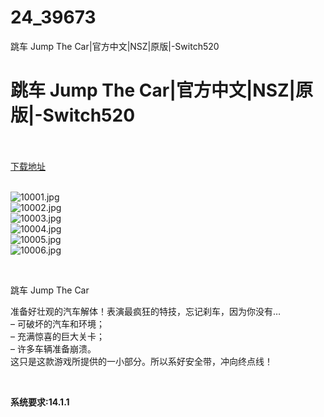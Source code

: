 # 24_39673
跳车 Jump The Car|官方中文|NSZ|原版|-Switch520
# 跳车 Jump The Car|官方中文|NSZ|原版|-Switch520
 <br/></br>
[下载地址](https://www.switch520.cc/article/39673 "下载地址")
<br/></br>

<p><img title="10001.jpg" src="https://www.switch520.cc/muke_img/2022_08_07_267b36e1b21ab.jpg" alt="10001.jpg"><br>
<img title="10002.jpg" src="https://www.switch520.cc/muke_img/2022_08_07_22207b6e88d0d.jpg" alt="10002.jpg"><br>
<img title="10003.jpg" src="https://www.switch520.cc/muke_img/2022_08_07_9318671502bfd.jpg" alt="10003.jpg"><br>
<img title="10004.jpg" src="https://www.switch520.cc/muke_img/2022_08_07_fefb0ce9b89cc.jpg" alt="10004.jpg"><br>
<img title="10005.jpg" src="https://www.switch520.cc/muke_img/2022_08_07_94417ce2090ba.jpg" alt="10005.jpg"><br>
<img title="10006.jpg" src="https://www.switch520.cc/muke_img/2022_08_07_f6d5b985232d4.jpg" alt="10006.jpg"></p>
<p>&nbsp;</p>
<p>跳车 Jump The Car</p>
<p>准备好壮观的汽车解体！表演最疯狂的特技，忘记刹车，因为你没有…<br>
– 可破坏的汽车和环境；<br>
– 充满惊喜的巨大关卡；<br>
– 许多车辆准备崩溃。<br>
这只是这款游戏所提供的一小部分。所以系好安全带，冲向终点线！</p>
<p>&nbsp;</p>
<p><strong>系统要求:14.1.1</strong></p>


